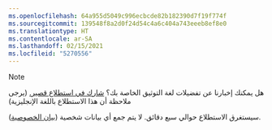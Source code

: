 ```yaml
---
ms.openlocfilehash: 64a955d5049c996ecbcde82b182390d7f19f774f
ms.sourcegitcommit: 139548f8a2d0f24d54c4a6c404a743eeeb8ef8e0
ms.translationtype: HT
ms.contentlocale: ar-SA
ms.lasthandoff: 02/15/2021
ms.locfileid: "5270556"
---
```

> [!NOTE]
>هل يمكنك إخبارنا عن تفضيلات لغة التوثيق الخاصة بك؟ [شارك في استطلاع قصير.](https://aka.ms/BAG_Docs_Language_Survey) (يرجى ملاحظة أن هذا الاستطلاع باللغة الإنجليزية)
>
>سيستغرق الاستطلاع حوالي سبع دقائق. لا يتم جمع أي بيانات شخصية ([بيان الخصوصية](https://go.microsoft.com/fwlink/?LinkId=521839)).
